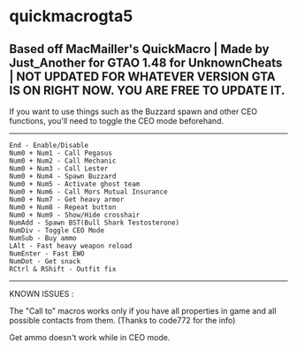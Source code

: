 # quickmacrogta5
Based off MacMailler's QuickMacro 
| Made by Just_Another for GTAO 1.48 for UnknownCheats | NOT UPDATED FOR WHATEVER VERSION GTA IS ON RIGHT NOW. YOU ARE FREE TO UPDATE IT.
-----


If you want to use things such as the Buzzard spawn and other CEO functions, you'll need to toggle the CEO mode beforehand. 

-----
    End - Enable/Disable
    Num0 + Num1 - Call Pegasus
    Num0 + Num2 - Call Mechanic
    Num0 + Num3 - Call Lester
    Num0 + Num4 - Spawn Buzzard
    Num0 + Num5 - Activate ghost team
    Num0 + Num6 - Call Mors Mutual Insurance
    Num0 + Num7 - Get heavy armor
    Num0 + Num8 - Repeat button
    Num0 + Num9 - Show/Hide crosshair
    NumAdd - Spawn BST(Bull Shark Testosterone)
    NumDiv - Toggle CEO Mode
    NumSub - Buy ammo
    LAlt - Fast heavy weapon reload
    NumEnter - Fast EWO
    NumDot - Get snack
    RCtrl & RShift - Outfit fix
-----




KNOWN ISSUES : 

The "Call to" macros works only if you have all properties in game and all possible contacts from them. (Thanks to code772 for the info)

Get ammo doesn't work while in CEO mode.

